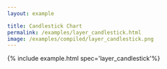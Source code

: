 ```yaml
---
layout: example

title: Candlestick Chart
permalink: /examples/layer_candlestick.html
image: /examples/compiled/layer_candlestick.png
---
```




{% include example.html spec='layer_candlestick'%}
